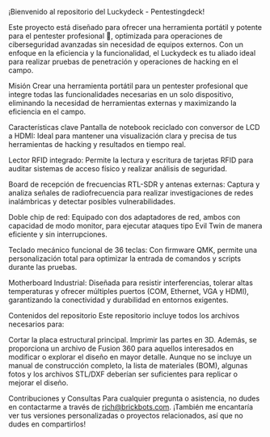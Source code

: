 ¡Bienvenido al repositorio del Luckydeck - Pentestingdeck!

Este proyecto está diseñado para ofrecer una herramienta portátil y potente para el pentester profesional 👾, optimizada para operaciones de ciberseguridad avanzadas sin necesidad de equipos externos. Con un enfoque en la eficiencia y la funcionalidad, el Luckydeck es tu aliado ideal para realizar pruebas de penetración y operaciones de hacking en el campo.

Misión
Crear una herramienta portátil para un pentester profesional que integre todas las funcionalidades necesarias en un solo dispositivo, eliminando la necesidad de herramientas externas y maximizando la eficiencia en el campo.

Características clave
Pantalla de notebook reciclado con conversor de LCD a HDMI: Ideal para mantener una visualización clara y precisa de tus herramientas de hacking y resultados en tiempo real.

Lector RFID integrado: Permite la lectura y escritura de tarjetas RFID para auditar sistemas de acceso físico y realizar análisis de seguridad.

Board de recepción de frecuencias RTL-SDR y antenas externas: Captura y analiza señales de radiofrecuencia para realizar investigaciones de redes inalámbricas y detectar posibles vulnerabilidades.

Doble chip de red: Equipado con dos adaptadores de red, ambos con capacidad de modo monitor, para ejecutar ataques tipo Evil Twin de manera eficiente y sin interrupciones.

Teclado mecánico funcional de 36 teclas: Con firmware QMK, permite una personalización total para optimizar la entrada de comandos y scripts durante las pruebas.

Motherboard Industrial: Diseñada para resistir interferencias, tolerar altas temperaturas y ofrecer múltiples puertos (COM, Ethernet, VGA y HDMI), garantizando la conectividad y durabilidad en entornos exigentes.

Contenidos del repositorio
Este repositorio incluye todos los archivos necesarios para:

Cortar la placa estructural principal.
Imprimir las partes en 3D.
Además, se proporciona un archivo de Fusion 360 para aquellos interesados en modificar o explorar el diseño en mayor detalle. Aunque no se incluye un manual de construcción completo, la lista de materiales (BOM), algunas fotos y los archivos STL/DXF deberían ser suficientes para replicar o mejorar el diseño.

Contribuciones y Consultas
Para cualquier pregunta o asistencia, no dudes en contactarme a través de rich@brickbots.com. ¡También me encantaría ver tus versiones personalizadas o proyectos relacionados, así que no dudes en compartirlos!
